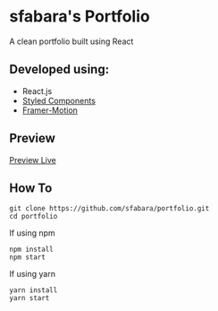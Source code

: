 # sfabara's Portfolio
A clean portfolio built using React

## Developed using:
  - React.js
  - [Styled Components](https://github.com/styled-components/styled-components) 
  - [Framer-Motion](https://github.com/framer/motion)

## Preview

[Preview Live](https://sebastianfabara.com)

## How To

```shell
git clone https://github.com/sfabara/portfolio.git
cd portfolio
```

If using npm
```shell
npm install
npm start
```
If using yarn
```shell
yarn install
yarn start
```




